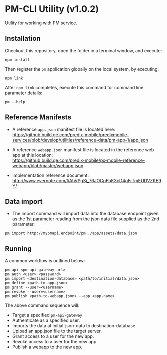 # PM-CLI Utility (v1.0.2)

Utility for working with PM service.


## Installation

Checkout this repository, open the folder in a terminal window, and execute:

```
npm install
```

Then register the `pm` application globally on the local system, by executing:

```
npm link
```

After `npm link` completes, execute this command for command line parameter details:


```
pm --help
```

## Reference Manifests

- A reference `app.json` manifest file is located here: <br /> https://github.build.ge.com/predix-mobile/predixmobile-services/blob/develop/utilities/reference-data/pm-app-1/app.json

- A reference `webapp.json` manifest file is located in the reference web app at this location:  <br />  https://github.build.ge.com/predix-mobile/px-mobile-reference-webapp/blob/master/webapp.json

- Implementation reference document: <br /> http://www.evernote.com/l/AhVPgSj_76JOCpFbK3cD4qFrTmEUDVZKE9Y/

## Data import
- The import command will import data into the database endpoint given as the 1st parameter reading from the json data file supplied as the 2nd parameter.
```
pm import http://mypmapi.endpoint/pm ./app/assets/data.json
```

## Running

A common workflow is outlined below:

```
pm api <pm-api-gateway-url>
pm auth <user> <password>
pm import <destination-database> <path/to/initial/data.json>
pm define <path-to-app.json>
pm grant --user=<username>
pm revoke --user=<username>
pm publish <path-to-webapp.json> --app <app-name>
```

The above command sequence will:

- Target a specified `pm-api-gateway`
- Authenticate as a specified user.
- Imports the data at initial-json-data to destination-database.
- Upload an app.json file to the target server.
- Grant access to a user for the new app.
- Revoke access to a user for the new app.
- Publish a webapp to the new app.
